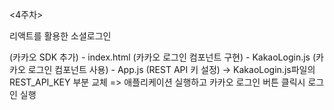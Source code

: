 <4주차>

리액트를 활용한 소셜로그인


(카카오 SDK 추가) - index.html
(카카오 로그인 컴포넌트 구현) - KakaoLogin.js
(카카오 로그인 컴포넌트 사용) - App.js
(REST API 키 설정) -> KakaoLogin.js파일의 REST_API_KEY 부분 교체
=> 애플리케이션 실행하고 카카오 로그인 버튼 클릭시 로그인 실행
